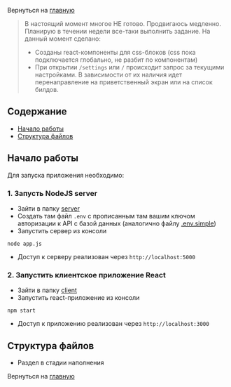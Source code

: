 Вернуться на [главную](README.md)

> В настоящий момент многое НЕ готово. Продвигаюсь медленно. Планирую в течении недели все-таки выполнить задание.
> На данный момент сделано:
> - Созданы react-компоненты для css-блоков (css пока подключается глобально, не разбит по компонентам)
> - При открытии `/settings` или `/` происходит запрос за текущими настройками. В зависимости от их наличия идет перенаправление на приветственный экран или на список билдов.

## Содержание

- [Начало работы](#getting_started)
- [Структура файлов](#file_tree)


## Начало работы <a name = "getting_started"></a>

Для запуска приложения необходимо:

### 1. Запусть NodeJS server
- Зайти в папку [server](server)
- Создать там файл `.env` с прописанным там вашим ключом авторизации к API с базой данных (аналогично файлу [.env.simple](src/.env.simple))
- Запустить сервер из консоли
```CLI
node app.js
```
- Доступ к серверу реализован через `http://localhost:5000`

### 2. Запустить клиентское приложение React
- Зайти в папку [client](client)
- Запустить react-приложение из консоли
```CLI
npm start
```
- Доступ к приложению реализован через `http://localhost:3000`

## Структура файлов <a name = "file_tree"></a>

- Раздел в стадии наполнения

Вернуться на [главную](README.md)
